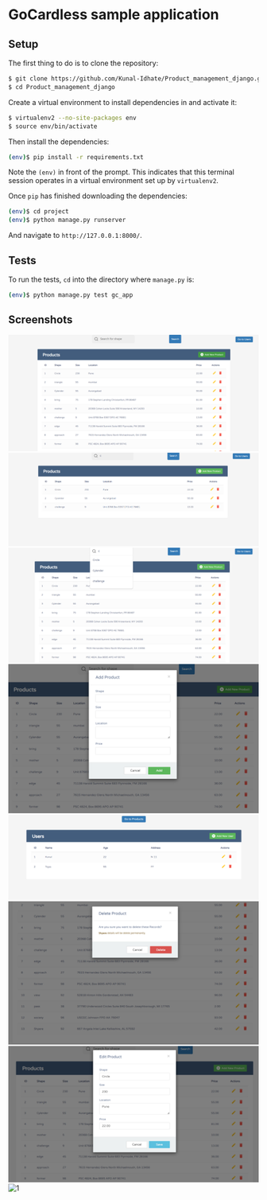# GoCardless sample application

## Setup

The first thing to do is to clone the repository:

```sh
$ git clone https://github.com/Kunal-Idhate/Product_management_django.git
$ cd Product_management_django
```

Create a virtual environment to install dependencies in and activate it:

```sh
$ virtualenv2 --no-site-packages env
$ source env/bin/activate
```

Then install the dependencies:

```sh
(env)$ pip install -r requirements.txt
```
Note the `(env)` in front of the prompt. This indicates that this terminal
session operates in a virtual environment set up by `virtualenv2`.

Once `pip` has finished downloading the dependencies:
```sh
(env)$ cd project
(env)$ python manage.py runserver
```
And navigate to `http://127.0.0.1:8000/`.



## Tests

To run the tests, `cd` into the directory where `manage.py` is:
```sh
(env)$ python manage.py test gc_app
```
## Screenshots

![Screenshot 1](screenshots/1.png)
![Screenshot 2](screenshots/2.png)
![Screenshot 3](screenshots/3.png)
![Screenshot 4](screenshots/4.png)
![Screenshot 5](screenshots/5.png)
![Screenshot 6](screenshots/6.png)
![Screenshot 7](screenshots/7.png)
![1](https://github.com/Kunal-Idhate/Product_management_django/assets/104858057/310fb496-ef72-4b92-b5db-233ab3ea32aa)

